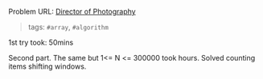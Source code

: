 Problem URL: [Director of Photography](https://www.metacareers.com/profile/coding_puzzles/?puzzle=870874083549040)

> tags: `#array`, `#algorithm`

1st try took: 50mins

Second part. The same but 1<= N <= 300000
took hours. Solved counting items shifting windows.